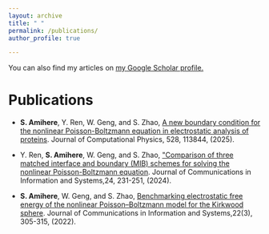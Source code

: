 ```yaml
---
layout: archive
title: " "
permalink: /publications/
author_profile: true

---
```


You can also find my articles on [my Google Scholar profile.](https://scholar.google.com/citations?user=uTGHWhkAAAAJ&hl=en&oi=ao)

Publications
======

* **S. Amihere**, Y. Ren, W. Geng, and S. Zhao, [A new boundary condition for the nonlinear Poisson-Boltzmann equation in electrostatic analysis of proteins](https://bpb-us-e2.wpmucdn.com/sites.ua.edu/dist/e/242/files/2025/02/JCP25b.pdf). Journal of Computational Physics, 528, 113844, (2025).

* Y. Ren, **S. Amihere**, W. Geng, and S. Zhao, ["Comparison of three matched interface and boundary (MIB) schemes for solving the nonlinear Poisson-Boltzmann equation](https://bpb-us-e2.wpmucdn.com/sites.ua.edu/dist/e/242/files/2025/01/cis24a.pdf). Journal of Communications in Information and Systems,24, 231-251, (2024).

* **S. Amihere**, W. Geng, and S. Zhao, [Benchmarking electrostatic free energy of the nonlinear Poisson–Boltzmann model for the Kirkwood sphere](https://par.nsf.gov/servlets/purl/10346952). Journal of Communications in Information and Systems,22(3), 305-315, (2022).
